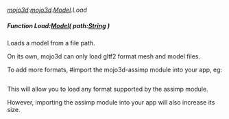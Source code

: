 _[mojo3d](../../modules/mojo3d/mojo3d-module.md):[mojo3d](../../modules/mojo3d/mojo3d-module.md).[Model](../../modules/mojo3d/mojo3d-model.md).Load_
##### Function Load:[Model](../../modules/mojo3d/mojo3d-model.md)( path:[String](../../modules/wonkey/wonkey-types-string.md) )
Loads a model from a file path.

On its own, mojo3d can only load gltf2 format mesh and model files.

To add more formats, #import the mojo3d-assimp module into your app, eg:

```
```

This will allow you to load any format supported by the assimp module.

However, importing the assimp module into your app will also increase its size.
